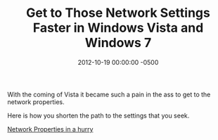 ﻿---
title:  Get to Those Network Settings Faster in Windows Vista and Windows 7
date:   2012-10-19 00:00:00 -0500
categories: IT
---

With the coming of Vista it became such a pain in the ass to get to the network properties.

Here is how you shorten the path to the settings that you seek.

<a href="http://blogs.technet.com/b/askds/archive/2008/08/13/network-properties-in-a-hurry.aspx">Network Properties in a hurry</a>
